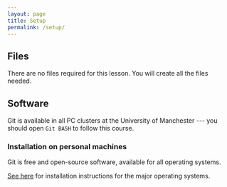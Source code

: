 ```yaml
---
layout: page
title: Setup
permalink: /setup/
---
```

## Files
There are no files required for this lesson. You will create all the files needed.

## Software
Git is available in all PC clusters at the University of Manchester ---
you should open `Git BASH` to follow this course.


### Installation on personal machines
Git is free and open-source software, available for all operating systems.

[See here](https://git-scm.com/book/en/v2/Getting-Started-Installing-Git) for installation instructions
for the major operating systems.
